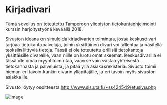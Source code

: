 # Kirjadivari

Tämä sovellus on toteutettu Tampereen yliopiston tietokantaohjelmointi kurssin harjoitystyönä keväällä 2018.

Sivuston ideana on simuloida kirjadivarien toimintaa, jossa keskusdivari tarjoaa tietokantapalveluja, joihin yksittäinen divari voi tallentaa ja käsitellä teoksiin liittyviä tietoja. Tässä ei ole toteutettu erillisiä tietokantoja yksittäisille divareille, vaan niille on luotu omat skeemat. Keskusdivarilla ei tässä ole omaa myyntitoimintaa, vaan se vain vastaa yhteisestä tietokannasta ja palveluista, ja pitää yllä asiakasrekisteriä.
Sivusto toimii hieman eri tavoin kunkin divarin ylläpitäjälle, ja eri tavoin myös sivuston asiakkaille.

Sivusto löytyy osoitteesta http://www.sis.uta.fi/~ss424549/etusivu.php
 
 
![image](https://user-images.githubusercontent.com/25391249/52175964-bf625580-27b4-11e9-9ad3-d536b840184a.png)
